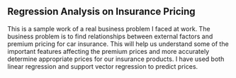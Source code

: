 ## Regression Analysis on Insurance Pricing 

This is a sample work of a real business problem I faced at work. The business problem is to find relationships between external factors and premium pricing for car insurance. This will help us understand some of the important features affecting the premium prices and more accurately determine appropriate prices for our insurance products. I have used both linear regression and support vector regression to predict prices. 